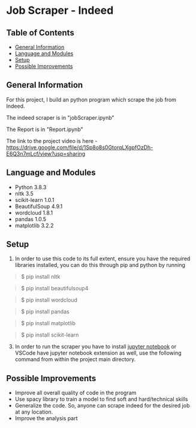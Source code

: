 # **Job Scraper - Indeed**

## Table of Contents

- [General Information](#general-information)
- [Language and Modules](#language-and-modules)
- [Setup](#setup)
- [Possible Improvements](#possible-improvements)

## General Information

For this project, I build an python program which scrape the job from Indeed.

The indeed scraper is in "jobScraper.ipynb"

The Report is in "Report.ipynb"

The link to the project video is here - https://drive.google.com/file/d/1Sp8o8s0GtorqLXgpfOzDh-E6Q3n7mLcf/view?usp=sharing

## Language and Modules

- Python 3.8.3
- nltk 3.5
- scikit-learn 1.0.1
- BeautifulSoup 4.9.1
- wordcloud 1.8.1
- pandas 1.0.5
- matplotlib 3.2.2

## Setup

1. In order to use this code to its full extent, ensure you have the required libraries installed, you can do this through pip and python by running

> $ pip install nltk

> $ pip install beautifulsoup4

> $ pip install wordcloud

> $ pip install pandas

> $ pip install matplotlib

> $ pip install scikit-learn 

3. In order to run the scraper you have to install [jupyter notebook](https://jupyter.org/install) or VSCode have jupyter notebook extension as well, use the following command from within the project main directory.

## Possible Improvements

- Improve all overall quality of code in the program
- Use spacy library to train a model to find soft and hard/technical skills
- Generalize the code. So, anyone can scrape indeed for the desired job at any location.
- Improve the analysis part
